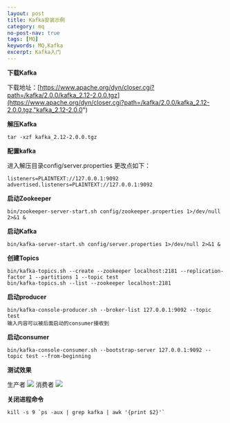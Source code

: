 ```yaml
---
layout: post
title: Kafka安装示例
category: mq
no-post-nav: true
tags: [MQ]
keywords: MQ,Kafka
excerpt: Kafka入门
---
```


**下载Kafka**

下载地址：[https://www.apache.org/dyn/closer.cgi?path=/kafka/2.0.0/kafka_2.12-2.0.0.tgz](https://www.apache.org/dyn/closer.cgi?path=/kafka/2.0.0/kafka_2.12-2.0.0.tgz,"kafka_2.12-2.0.0")

**解压Kafka**

```
tar -xzf kafka_2.12-2.0.0.tgz
```

**配置kafka**

进入解压目录config/server.properties
更改点如下：
```
listeners=PLAINTEXT://127.0.0.1:9092
advertised.listeners=PLAINTEXT://127.0.0.1:9092
```

**启动Zookeeper**

```
bin/zookeeper-server-start.sh config/zookeeper.properties 1>/dev/null 2>&1 &
```

**启动Kafka**

```
bin/kafka-server-start.sh config/server.properties 1>/dev/null 2>&1 &
```

**创建Topics**

```
bin/kafka-topics.sh --create --zookeeper localhost:2181 --replication-factor 1 --partitions 1 --topic test
bin/kafka-topics.sh --list --zookeeper localhost:2181
```

**启动producer**

```
bin/kafka-console-producer.sh --broker-list 127.0.0.1:9092 --topic test
输入内容可以被后面启动的consumer接收到
```

**启动consumer**

```
bin/kafka-console-consumer.sh --bootstrap-server 127.0.0.1:9092 --topic test --from-beginning
```

**测试效果**

生产者
![](http://www.trisonlu.com/assets/images/2018/kafka/kafka_producer.png)
消费者
![](http://www.trisonlu.com/assets/images/2018/kafka/kafka_consumer.png)

**关闭进程命令**

```
kill -s 9 `ps -aux | grep kafka | awk '{print $2}'`
```
